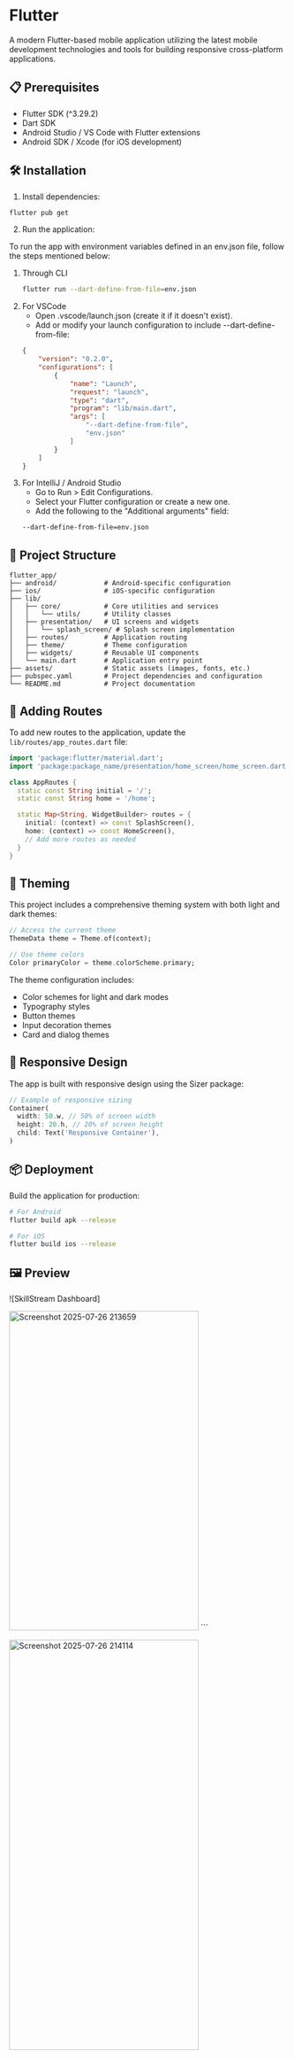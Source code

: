 # Flutter

A modern Flutter-based mobile application utilizing the latest mobile development technologies and tools for building responsive cross-platform applications.

## 📋 Prerequisites

- Flutter SDK (^3.29.2)
- Dart SDK
- Android Studio / VS Code with Flutter extensions
- Android SDK / Xcode (for iOS development)

## 🛠️ Installation

1. Install dependencies:
```bash
flutter pub get
```

2. Run the application:

To run the app with environment variables defined in an env.json file, follow the steps mentioned below:
1. Through CLI
    ```bash
    flutter run --dart-define-from-file=env.json
    ```
2. For VSCode
    - Open .vscode/launch.json (create it if it doesn't exist).
    - Add or modify your launch configuration to include --dart-define-from-file:
    ```json
    {
        "version": "0.2.0",
        "configurations": [
            {
                "name": "Launch",
                "request": "launch",
                "type": "dart",
                "program": "lib/main.dart",
                "args": [
                    "--dart-define-from-file",
                    "env.json"
                ]
            }
        ]
    }
    ```
3. For IntelliJ / Android Studio
    - Go to Run > Edit Configurations.
    - Select your Flutter configuration or create a new one.
    - Add the following to the "Additional arguments" field:
    ```bash
    --dart-define-from-file=env.json
    ```

## 📁 Project Structure

```
flutter_app/
├── android/            # Android-specific configuration
├── ios/                # iOS-specific configuration
├── lib/
│   ├── core/           # Core utilities and services
│   │   └── utils/      # Utility classes
│   ├── presentation/   # UI screens and widgets
│   │   └── splash_screen/ # Splash screen implementation
│   ├── routes/         # Application routing
│   ├── theme/          # Theme configuration
│   ├── widgets/        # Reusable UI components
│   └── main.dart       # Application entry point
├── assets/             # Static assets (images, fonts, etc.)
├── pubspec.yaml        # Project dependencies and configuration
└── README.md           # Project documentation
```

## 🧩 Adding Routes

To add new routes to the application, update the `lib/routes/app_routes.dart` file:

```dart
import 'package:flutter/material.dart';
import 'package:package_name/presentation/home_screen/home_screen.dart';

class AppRoutes {
  static const String initial = '/';
  static const String home = '/home';

  static Map<String, WidgetBuilder> routes = {
    initial: (context) => const SplashScreen(),
    home: (context) => const HomeScreen(),
    // Add more routes as needed
  }
}
```

## 🎨 Theming

This project includes a comprehensive theming system with both light and dark themes:

```dart
// Access the current theme
ThemeData theme = Theme.of(context);

// Use theme colors
Color primaryColor = theme.colorScheme.primary;
```

The theme configuration includes:
- Color schemes for light and dark modes
- Typography styles
- Button themes
- Input decoration themes
- Card and dialog themes

## 📱 Responsive Design

The app is built with responsive design using the Sizer package:

```dart
// Example of responsive sizing
Container(
  width: 50.w, // 50% of screen width
  height: 20.h, // 20% of screen height
  child: Text('Responsive Container'),
)
```
## 📦 Deployment

Build the application for production:

```bash
# For Android
flutter build apk --release

# For iOS
flutter build ios --release
```
## 🖼️ Preview

![SkillStream Dashboard]

<img width="343" height="577" alt="Screenshot 2025-07-26 213659" src="https://github.com/user-attachments/assets/6fa41444-d881-4841-8477-25ec40bafe89" />      ```

<img width="343" height="741" alt="Screenshot 2025-07-26 214114" src="https://github.com/user-attachments/assets/08a56d27-5516-4f3b-9883-b844c4f48be4" />

